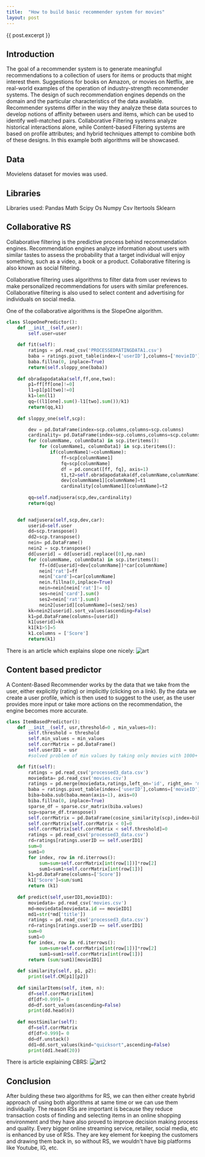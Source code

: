 ```yaml
---
title:  "How to build basic recommender system for movies"
layout: post
---
```





{{ post.excerpt }}







## Introduction

The goal of a recommender system is to generate meaningful recommendations to a collection of users for items or products that might interest them. Suggestions for books on Amazon, or movies on Netflix, are real-world examples of the operation of industry-strength recommender systems. The design of such recommendation engines depends on the domain and the particular characteristics of the data available.
Recommender systems differ in the way they analyze these data sources to develop notions of affinity between users and items, which can be used to identify well-matched pairs. Collaborative Filtering systems analyze historical interactions alone, while Content-based Filtering systems are based on profile attributes; and hybrid techniques attempt to combine both of these designs. In this example both algorithms will be showcased.

## Data

Movielens dataset for movies was used. 

## Libraries

Libraries used:
Pandas
Math
Scipy
Os
Numpy
Csv
Itertools
Sklearn

## Collaborative RS

Collaborative filtering is the predictive process behind recommendation engines. Recommendation engines analyze information about users with similar tastes to assess the probability that a target individual will enjoy something, such as a video, a book or a product. Collaborative filtering is also known as social filtering.

Collaborative filtering uses algorithms to filter data from user reviews to make personalized recommendations for users with similar preferences. Collaborative filtering is also used to select content and advertising for individuals on social media.

One of the collaborative algorithms is the SlopeOne algorithm.

```python 
class SlopeOnePredictor():
    def __init__(self,user):
        self.user=user
    
    def fit(self):
        ratings = pd.read_csv('PROCESSEDRATINGDATA1.csv')  
        baba = ratings.pivot_table(index=['userID'],columns=['movieID'],values='rating')
        baba.fillna(0, inplace=True)
        return(self.sloppy_one(baba))
    
    def obradapodataka(self,ff,one,two):
        p1=ff[ff[one]!=0]
        l1=p1[p1[two]!=0]
        k1=len(l1)
        qq=((l1[one].sum()-l1[two].sum())/k1)
        return(qq,k1)
    
    def sloppy_one(self,scp):

        dev = pd.DataFrame(index=scp.columns,columns=scp.columns)
        cardinality= pd.DataFrame(index=scp.columns,columns=scp.columns)
        for (columnName, columnData) in scp.iteritems(): 
            for (columnName1, columnData1) in scp.iteritems(): 
                if(columnName1!=columnName):
                    ff=scp[columnName1]
                    fq=scp[columnName]
                    df = pd.concat([ff, fq], axis=1)
                    t1,t2=self.obradapodataka(df,columnName,columnName1)
                    dev[columnName1][columnName]=t1
                    cardinality[columnName1][columnName]=t2
        
        qq=self.nadjusera(scp,dev,cardinality)
        return(qq)

                              
    def nadjusera(self,scp,dev,car):
        userid=self.user
        dd=scp.transpose()
        dd2=scp.transpose()
        nein= pd.DataFrame()
        nein2 = scp.transpose()
        dd[userid] = dd[userid].replace([0],np.nan)
        for (columnName, columnData) in scp.iteritems(): 
            ff=(dd[userid]+dev[columnName])*car[columnName]
            nein['rat']=ff
            nein['card']=car[columnName]
            nein.fillna(0,inplace=True)
            nein=nein[nein['rat']!= 0]
            ses=nein['card'].sum()
            ses2=nein['rat'].sum()
            nein2[userid][columnName]=(ses2/ses)
        kk=nein2[userid].sort_values(ascending=False)
        k1=pd.DataFrame(columns=[userid])
        k1[userid]=kk
        k1[k1>5]=5
        k1.columns = ['Score']
        return(k1)
```

There is an article which explains slope one nicely: ![art](https://medium.com/@andresespinosapc/today-im-writing-about-slope-one-predictors-for-online-rating-based-collaborative-filtering-by-3c06677f75c6)












## Content based predictor

A Content-Based Recommender works by the data that we take from the user, either explicitly (rating) or implicitly (clicking on a link). By the data we create a user profile, which is then used to suggest to the user, as the user provides more input or take more actions on the recommendation, the engine becomes more accurate.


```python 
class ItemBasedPredictor():
    def __init__(self, usr,threshold=0 , min_values=0):
        self.threshold = threshold
        self.min_values = min_values
        self.corrMatrix = pd.DataFrame()
        self.userID1 = usr
        #solved problem of min values by taking only movies with 1000+ reviews so it doesn't take forever to run

    def fit(self):
        ratings = pd.read_csv('processed3_data.csv')
        moviedata= pd.read_csv('movies.csv')
        ratings = pd.merge(moviedata,ratings,left_on='id', right_on= 'movieID')
        baba = ratings.pivot_table(index=['userID'],columns=['movieID'],values='rating')
        biba=baba.sub(baba.mean(axis=1), axis=0)
        biba.fillna(0, inplace=True)
        sparse_df = sparse.csr_matrix(biba.values)
        scp=sparse_df.transpose()
        self.corrMatrix = pd.DataFrame(cosine_similarity(scp),index=biba.columns,columns=biba.columns)
        self.corrMatrix[self.corrMatrix < 0]=0
        self.corrMatrix[self.corrMatrix < self.threshold]=0
        ratings = pd.read_csv('processed3_data.csv')
        rd=ratings[ratings.userID == self.userID1]
        sum=0
        sum1=0
        for index, row in rd.iterrows():
            sum=sum+self.corrMatrix[int(row[1])]*row[2]
            sum1=sum1+self.corrMatrix[int(row[1])]
        k1=pd.DataFrame(columns=['Score'])
        k1['Score']=sum/sum1
        return (k1)
        
    def predict(self,userID1,movieID1):
        moviedata= pd.read_csv('movies.csv')
        md=moviedata[moviedata.id == movieID1]
        md1=str(*md['title'])
        ratings = pd.read_csv('processed3_data.csv')
        rd=ratings[ratings.userID == self.userID1]
        sum=0
        sum1=0
        for index, row in rd.iterrows():
            sum=sum+self.corrMatrix[int(row[1])]*row[2]
            sum1=sum1+self.corrMatrix[int(row[1])]
        return (sum/sum1)[movieID1]
        
    def similarity(self, p1, p2):
        print(self.CM[p1][p2])
    
    def similarItems(self, item, n):
        df=self.corrMatrix[item]
        df[df>0.999]= 0
        dd=df.sort_values(ascending=False)
        print(dd.head(n))
    
    def mostSimilar(self):
        df=self.corrMatrix
        df[df>0.999]= 0
        dd=df.unstack()
        dd1=dd.sort_values(kind="quicksort",ascending=False)
        print(dd1.head(20))
```

There is article explaining CBRS: ![art2](https://www.analyticssteps.com/blogs/what-content-based-recommendation-system-machine-learning.)

## Conclusion

After bulding these two algorithms for RS, we can then either create hybrid approach of using both algorithms at same time or we can use them individually. The reason RSs are important is because they reduce transaction costs of finding and selecting items in an online shopping environment and they have also proved to improve decision making process and quality. Every bigger online streaming service, retailer, social media, etc is enhanced by use of RSs. They are key element for keeping the customers and drawing them back in, so without RS, we wouldn't have big platforms like Youtube, IG, etc.
